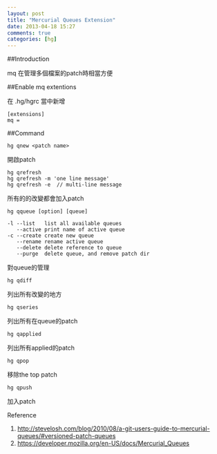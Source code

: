 ```yaml
---
layout: post
title: "Mercurial Queues Extension"
date: 2013-04-18 15:27
comments: true
categories: [hg]
---
```


##Introduction

mq 在管理多個檔案的patch時相當方便

##Enable mq extentions

在 .hg/hgrc 當中新增

    [extensions]
    mq =

##Command

    hg qnew <patch name>

開啟patch

    hg qrefresh
    hg qrefresh -m 'one line message'
    hg qrefresh -e  // multi-line message

所有的的改變都會加入patch

    hg qqueue [option] [queue]

    -l --list   list all available queues
       --active print name of active queue
    -c --create create new queue
       --rename rename active queue
       --delete delete reference to queue
       --purge  delete queue, and remove patch dir

對queue的管理

    hg qdiff

列出所有改變的地方

    hg qseries

列出所有在queue的patch

    hg qapplied 

列出所有applied的patch

    hg qpop

移除the top patch

    hg qpush

加入patch

Reference  
1. <http://stevelosh.com/blog/2010/08/a-git-users-guide-to-mercurial-queues/#versioned-patch-queues>  
2. <https://developer.mozilla.org/en-US/docs/Mercurial_Queues>  

